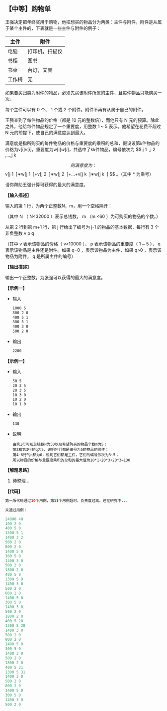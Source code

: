
## 【中等】购物单

王强决定把年终奖用于购物，他把想买的物品分为两类：主件与附件，附件是从属于某个主件的，下表就是一些主件与附件的例子：

| 主件   | 附件           |
| ------ | -------------- |
| 电脑   | 打印机，扫描仪 |
| 书柜   | 图书           |
| 书桌   | 台灯，文具     |
| 工作椅 | 无             |

如果要买归类为附件的物品，必须先买该附件所属的主件，且每件物品只能购买一次。

每个主件可以有 0 个、 1 个或 2 个附件。附件不再有从属于自己的附件。

王强查到了每件物品的价格（都是 10 元的整数倍），而他只有 N 元的预算。除此之外，他给每件物品规定了一个重要度，用整数 1 **~** 5 表示。他希望在花费不超过 N 元的前提下，使自己的满意度达到最大。

满意度是指所购买的每件物品的价格与重要度的乘积的总和，假设设第i*i*件物品的价格为v[i]*v*[*i*]，重要度为w[i]*w*[*i*]，共选中了k*k*件物品，编号依次为
$$
j 
1
​
 ,j 
2
​
 ,...,j 
k
​
 
$$
则满意度为：
$$
v[j 
1
​
 ]∗w[j 
1
​
 ]+v[j 
2
​
 ]∗w[j 
2
​
 ]+…+v[j 
k
​
 ]∗w[j 
k
​
 ]
$$
。（其中 * 为乘号）

请你帮助王强计算可获得的最大的满意度。

**【输入描述】**

输入的第 1 行，为两个正整数N，m，用一个空格隔开：

（其中 N （ N<32000 ）表示总钱数， m （m <60 ）为可购买的物品的个数。）

从第 2 行到第 m+1 行，第 j 行给出了编号为 j-1 的物品的基本数据，每行有 3 个非负整数 v p q

（其中 v 表示该物品的价格（ v<10000 ）， p 表示该物品的重要度（ 1 **~** 5 ）， q 表示该物品是主件还是附件。如果 q=0 ，表示该物品为主件，如果 q>0 ，表示该物品为附件， q 是所属主件的编号）

**【输出描述】**

输出一个正整数，为张强可以获得的最大的满意度。

**【示例一】**

- 输入

  ```bash
  1000 5
  800 2 0
  400 5 1
  300 5 1
  400 3 0
  500 2 0
  ```

- 输出

  ```bash
  2200
  ```

**【示例一】**

- 输入

  ```bash
  50 5
  20 3 5
  20 3 5
  10 3 0
  10 2 0
  10 1 0
  ```

- 输出

  ```bash
  130
  ```

* 说明

  ```
  由第1行可知总钱数N为50以及希望购买的物品个数m为5；
  第2和第3行的q为5，说明它们都是编号为5的物品的附件；
  第4~6行的q都为0，说明它们都是主件，它们的编号依次为3~5；
  所以物品的价格与重要度乘积的总和的最大值为10*1+20*3+20*3=130
  ```

  

**【解题思路】**

1. 待整理...

**【代码】**

```java
第一版代码通过10个用例，第11个用例超时，负责度过高。还在研究中...
    
未通过用例：

24000 40
100 2 0
400 5 0
1300 5 1
1400 3 2
500 2 0
800 2 0
1400 5 0
300 5 0
1400 3 0
500 2 0
1800 2 0
400 5 9
1300 5 9
1400 3 0
500 2 0
800 2 0
1400 5 0
300 5 0
1400 3 0
500 2 0
1800 2 0
400 5 20
1300 5 20
1400 3 0
500 2 0
800 2 0
1400 5 0
300 5 0
1400 3 0
500 2 0
1800 2 0
400 5 31
1300 5 31
1400 3 0
500 2 0
800 2 0
1400 5 0
300 5 0
1400 3 0
500 2 0
```